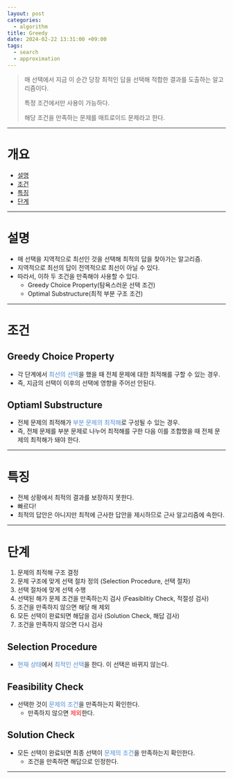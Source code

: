 ```yaml
---
layout: post
categories:
  - algorithm
title: Greedy
date: 2024-02-22 13:31:00 +09:00
tags:
  - search
  - approximation
---
```

>매 선택에서 지금 이 순간 당장 최적인 답을 선택해 적합한 결과를 도출하는 알고리즘이다.
>
>특정 조건에서만 사용이 가능하다.
>
>해당 조건을 만족하는 문제를 매트로이드 문제라고 한다.



---

# 개요
- [설명](#설명)
- [조건](#조건)
- [특징](#특징)
- [단계](#단계)

---

# 설명
- 매 선택을 지역적으로 최선인 것을 선택해 최적의 답을 찾아가는 알고리즘.
- 지역적으로 최선의 답이 전역적으로 최선이 아닐 수 있다.
- 따라서, 이하 두 조건을 만족해야 사용할 수 있다.
	- Greedy Choice Property(탐욕스러운 선택 조건)
	- Optimal Substructure(최적 부분 구조 조건)

---

# 조건
## Greedy Choice Property
- 각 단계에서 <font color="#548dd4">최선의 선택</font>을 했을 때 전체 문제에 대한 최적해를 구할 수 있는 경우.
- 즉, 지금의 선택이 이후의 선택에 영향을 주어선 안된다.
## Optiaml Substructure
- 전체 문제의 최적해가 <font color="#548dd4">부분 문제의 최적해</font>로 구성될 수 있는 경우.
- 즉, 전체 문제를 부분 문제로 나누어 최적해를 구한 다음 이를 조합했을 때 전체 문제의 최적해가 돼야 한다.

---

# 특징
- 전체 상황에서 최적의 결과를 보장하지 못한다.
- 빠르다!
- 최적의 답안은 아니지만 최적에 근사한 답안을 제시하므로 근사 알고리즘에 속한다.

---

# 단계
1. 문제의 최적해 구조 결정
2. 문제 구조에 맞게 선택 절차 정의 (Selection Procedure, 선택 절차)
3. 선택 절차에 맞게 선택 수행
4. 선택된 해가 문제 조건을 만족하는지 검사 (Feasiblitiy Check, 적절성 검사)
5. 조건을 만족하지 않으면 해당 해 제외
6. 모든 선택이 완료되면 해답을 검사 (Solution Check, 해답 검사)
7. 조건을 만족하지 않으면 다시 검사

## Selection Procedure
- <font color="#548dd4">현재 상태</font>에서 <font color="#548dd4">최적인 선택</font>을 한다. 이 선택은 바뀌지 않는다.

## Feasibility Check
- 선택한 것이 <font color="#548dd4">문제의 조건</font>을 만족하는지 확인한다.
	- 만족하지 않으면 <font color="#ff0000">제외</font>한다.

## Solution Check
- 모든 선택이 완료되면 최종 선택이 <font color="#548dd4">문제의 조건</font>을 만족하는지 확인한다.
	- 조건을 만족하면 해답으로 인정한다.

---